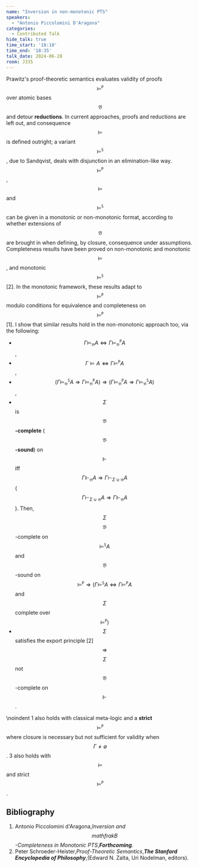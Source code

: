 ```yaml
---
name: "Inversion in non-monotonic PTS"
speakers:
  - "Antonio Piccolomini D'Aragona"
categories:
  - Contributed Talk
hide_talk: true
time_start: '18:10'
time_end: '18:35'
talk_date: 2024-06-28
room: J335
---
```








Prawitz's proof-theoretic semantics evaluates validity of proofs $$\models^{\texttt{P}}$$ over atomic bases $$\mathfrak{B}$$ and detour **reductions**. In current approaches, proofs and reductions are left out, and consequence $$\models$$ is defined outright; a variant $$\models^{\texttt{S}}$$, due to Sandqvist, deals with disjunction in an elimination-like way. $$\models^{\texttt{P}}$$, $$\models$$ and $$\models^{\texttt{S}}$$ can be given in a monotonic or non-monotonic format, according to whether extensions of $$\mathfrak{B}$$ are brought in when defining, by closure, consequence under assumptions. Completeness results have been proved on non-monotonic and monotonic $$\models$$, and monotonic $$\models^{\texttt{S}}$$ [2]. In the monotonic framework, these results adapt to $$\models^{\texttt{P}}$$ modulo conditions for equivalence and completeness on $$\models^{\texttt{P}}$$ [1]. I show that similar results hold in the non-monotonic approach too, via the following:




  -  $$\Gamma \models_\mathfrak{B} A \Leftrightarrow \Gamma \models^{\texttt{P}}_{\mathfrak{B}} A$$,
  -  $$\Gamma \models A \Leftrightarrow \Gamma \models^{\texttt{P}} A$$,
  -  $$(\Gamma \models^{\texttt{S}}_{\mathfrak{B}} A \Rightarrow \Gamma \models^{\texttt{P}}_{\mathfrak{B}} A) \Rightarrow (\Gamma \models^{\texttt{P}}_{\mathfrak{B}} A \Rightarrow \Gamma \models^{\texttt{S}}_{\mathfrak{B}} A)$$,
  -  $$\Sigma$$ is $$\mathfrak{B}$$**-complete** ($$\mathfrak{B}$$**-sound**) on $$\Vdash$$ iff $$\Gamma \Vdash_{\mathfrak{B}} A \Rightarrow \Gamma \vdash_{\Sigma \cup \mathfrak{B}} A$$ ($$\Gamma \vdash_{\Sigma \cup \mathfrak{B}} A \Rightarrow \Gamma \Vdash_{\mathfrak{B}} A$$). Then, $$\Sigma$$ $$\mathfrak{B}$$-complete on $$\models^{\texttt{S}} A$$ and $$\mathfrak{B}$$-sound on $$\models^{\texttt{P}}  \Rightarrow (\Gamma \models^{\texttt{S}} A \Leftrightarrow \Gamma \models^{\texttt{P}} A$$ and $$\Sigma$$ complete over $$\models^{\texttt{P}})$$
  -   $$\Sigma$$ satisfies the export principle [2] $$\Rightarrow$$ $$\Sigma$$ not $$\mathfrak{B}$$-complete on $$\Vdash$$.




\noindent 1 also holds with classical meta-logic and a **strict** $$\models^{\texttt{P}}$$ where closure is necessary but not sufficient for validity when $$\Gamma \neq \emptyset$$. 3 also holds with $$\models$$ and strict $$\models^{\texttt{P}}$$.



## Bibliography

1. Antonio Piccolomini d'Aragona,_Inversion and $$mathfrak{B}$$-Completeness in Monotonic PTS_,**_Forthcoming_**.
2. Peter Schroeder-Heister,_Proof-Theoretic Semantics_,**_The Stanford Encyclopedia of Philosophy_**,(Edward N. Zalta, Uri Nodelman, editors).





